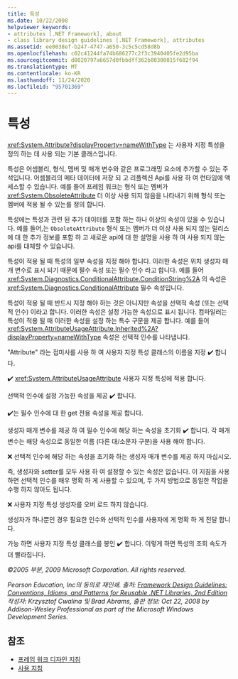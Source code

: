 ```yaml
---
title: 특성
ms.date: 10/22/2008
helpviewer_keywords:
- attributes [.NET Framework], about
- class library design guidelines [.NET Framework], attributes
ms.assetid: ee0038ef-b247-4747-a650-3c5c5cd58d8b
ms.openlocfilehash: c02c41244fa74b686277c2f3c3940405fe2d95ba
ms.sourcegitcommit: d8020797a6657d0fbbdff362b80300815f682f94
ms.translationtype: MT
ms.contentlocale: ko-KR
ms.lasthandoff: 11/24/2020
ms.locfileid: "95701369"
---
```

# <a name="attributes"></a>특성

<xref:System.Attribute?displayProperty=nameWithType> 는 사용자 지정 특성을 정의 하는 데 사용 되는 기본 클래스입니다.

 특성은 어셈블리, 형식, 멤버 및 매개 변수와 같은 프로그래밍 요소에 추가할 수 있는 주석입니다. 어셈블리의 메타 데이터에 저장 되 고 리플렉션 Api를 사용 하 여 런타임에 액세스할 수 있습니다. 예를 들어 프레임 워크는 형식 또는 멤버가 <xref:System.ObsoleteAttribute> 더 이상 사용 되지 않음을 나타내기 위해 형식 또는 멤버에 적용 될 수 있는를 정의 합니다.

 특성에는 특성과 관련 된 추가 데이터를 포함 하는 하나 이상의 속성이 있을 수 있습니다. 예를 들어,는 `ObsoleteAttribute` 형식 또는 멤버가 더 이상 사용 되지 않는 릴리스에 대 한 추가 정보를 포함 하 고 새로운 api에 대 한 설명을 사용 하 여 사용 되지 않는 api를 대체할 수 있습니다.

 특성이 적용 될 때 특성의 일부 속성을 지정 해야 합니다. 이러한 속성은 위치 생성자 매개 변수로 표시 되기 때문에 필수 속성 또는 필수 인수 라고 합니다. 예를 들어 <xref:System.Diagnostics.ConditionalAttribute.ConditionString%2A> 의 속성은 <xref:System.Diagnostics.ConditionalAttribute> 필수 속성입니다.

 특성이 적용 될 때 반드시 지정 해야 하는 것은 아니지만 속성을 선택적 속성 (또는 선택적 인수) 이라고 합니다. 이러한 속성은 설정 가능한 속성으로 표시 됩니다. 컴파일러는 특성이 적용 될 때 이러한 속성을 설정 하는 특수 구문을 제공 합니다. 예를 들어 <xref:System.AttributeUsageAttribute.Inherited%2A?displayProperty=nameWithType> 속성은 선택적 인수를 나타냅니다.

 "Attribute" 라는 접미사를 사용 하 여 사용자 지정 특성 클래스의 이름을 지정 ✔️ 합니다.

 ✔️ <xref:System.AttributeUsageAttribute> 사용자 지정 특성에 적용 합니다.

 선택적 인수에 설정 가능한 속성을 제공 ✔️ 합니다.

 ✔️는 필수 인수에 대 한 get 전용 속성을 제공 합니다.

 생성자 매개 변수를 제공 하 여 필수 인수에 해당 하는 속성을 초기화 ✔️ 합니다. 각 매개 변수는 해당 속성으로 동일한 이름 (다른 대/소문자 구분)을 사용 해야 합니다.

 ❌ 선택적 인수에 해당 하는 속성을 초기화 하는 생성자 매개 변수를 제공 하지 마십시오.

 즉, 생성자와 setter를 모두 사용 하 여 설정할 수 있는 속성은 없습니다. 이 지침을 사용 하면 선택적 인수를 매우 명확 하 게 사용할 수 있으며, 두 가지 방법으로 동일한 작업을 수행 하지 않아도 됩니다.

 ❌ 사용자 지정 특성 생성자를 오버 로드 하지 않습니다.

 생성자가 하나뿐인 경우 필요한 인수와 선택적 인수를 사용자에 게 명확 하 게 전달 합니다.

 가능 하면 사용자 지정 특성 클래스를 봉인 ✔️ 합니다. 이렇게 하면 특성의 조회 속도가 더 빨라집니다.

 *&copy;2005 부분, 2009 Microsoft Corporation. All rights reserved.*

 *Pearson Education, Inc의 동의로 재인쇄. 출처: [Framework Design Guidelines: Conventions, Idioms, and Patterns for Reusable .NET Libraries, 2nd Edition](https://www.informit.com/store/framework-design-guidelines-conventions-idioms-and-9780321545619) 작성자: Krzysztof Cwalina 및 Brad Abrams, 출판 정보: Oct 22, 2008 by Addison-Wesley Professional as part of the Microsoft Windows Development Series.*

## <a name="see-also"></a>참조

- [프레임 워크 디자인 지침](index.md)
- [사용 지침](usage-guidelines.md)
